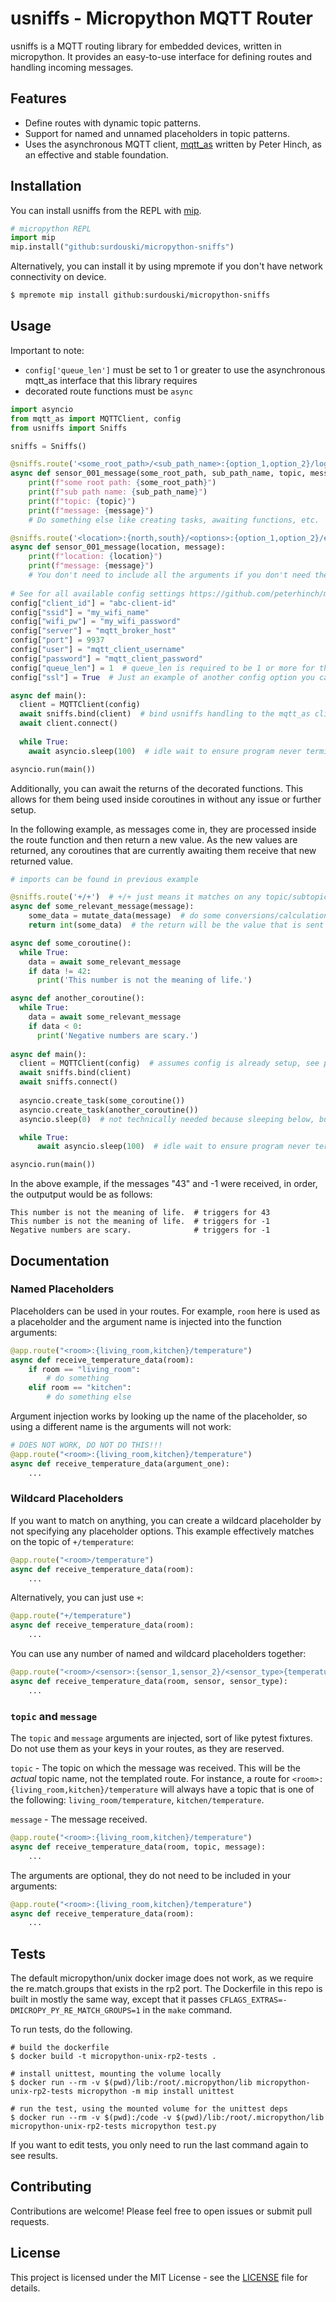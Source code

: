 # usniffs - Micropython MQTT Router

usniffs is a MQTT routing library for embedded devices, written in micropython. It provides an easy-to-use interface
for defining routes and handling incoming messages.

## Features

- Define routes with dynamic topic patterns.
- Support for named and unnamed placeholders in topic patterns.
- Uses the asynchronous MQTT client, [mqtt_as](https://github.com/peterhinch/micropython-mqtt/tree/master) written by
  Peter Hinch, as an effective and stable foundation.

## Installation

You can install usniffs from the REPL with [mip](https://docs.micropython.org/en/latest/reference/packages.html#installing-packages-with-mip).
```python
# micropython REPL
import mip
mip.install("github:surdouski/micropython-sniffs")
```

Alternatively, you can install it by using mpremote if you don't have network connectivity on device.
```bash
$ mpremote mip install github:surdouski/micropython-sniffs
```

## Usage

Important to note:
- `config['queue_len']` must be set to 1 or greater to use the asynchronous mqtt_as interface that this library requires 
- decorated route functions must be `async`

```python
import asyncio
from mqtt_as import MQTTClient, config
from usniffs import Sniffs

sniffs = Sniffs()

@sniffs.route('<some_root_path>/<sub_path_name>:{option_1,option_2}/log')
async def sensor_001_message(some_root_path, sub_path_name, topic, message):
    print(f"some root path: {some_root_path}")
    print(f"sub path name: {sub_path_name}")
    print(f"topic: {topic}")
    print(f"message: {message}")
    # Do something else like creating tasks, awaiting functions, etc.

@sniffs.route('<location>:{north,south}/<options>:{option_1,option_2}/etc')
async def sensor_001_message(location, message):
    print(f"location: {location}")
    print(f"message: {message}")
    # You don't need to include all the arguments if you don't need them, just provide the names of what you need in the arguments. 
    
# See for all available config settings https://github.com/peterhinch/micropython-mqtt/blob/master/mqtt_as/README.md#mqtt-parameters
config["client_id"] = "abc-client-id"
config["ssid"] = "my_wifi_name"
config["wifi_pw"] = "my_wifi_password"
config["server"] = "mqtt_broker_host"
config["port"] = 9937
config["user"] = "mqtt_client_username"
config["password"] = "mqtt_client_password"
config["queue_len"] = 1  # queue_len is required to be 1 or more for this library
config["ssl"] = True  # Just an example of another config option you can use, be sure to read mqtt_as docs for details

async def main():
  client = MQTTClient(config)
  await sniffs.bind(client)  # bind usniffs handling to the mqtt_as client
  await client.connect()
  
  while True:
    await asyncio.sleep(100)  # idle wait to ensure program never terminates

asyncio.run(main())
```

Additionally, you can await the returns of the decorated functions. This allows for them being used inside coroutines in 
without any issue or further setup.

In the following example, as messages come in, they are processed inside the route 
function and then return a new value. As the new values are returned, any coroutines that are currently awaiting them 
receive that new returned value.

```python
# imports can be found in previous example

@sniffs.route('+/+')  # +/+ just means it matches on any topic/subtopic pair, such as 'any/pair' or 'foo/bar'
async def some_relevant_message(message):
    some_data = mutate_data(message)  # do some conversions/calculations, if needed by your program
    return int(some_data)  # the return will be the value that is sent to the await

async def some_coroutine():
  while True:
    data = await some_relevant_message
    if data != 42:
      print('This number is not the meaning of life.')

async def another_coroutine():
  while True:
    data = await some_relevant_message
    if data < 0:
      print('Negative numbers are scary.')
          
async def main():
  client = MQTTClient(config)  # assumes config is already setup, see previous example
  await sniffs.bind(client)
  await sniffs.connect()
  
  asyncio.create_task(some_coroutine())
  asyncio.create_task(another_coroutine())
  asyncio.sleep(0)  # not technically needed because sleeping below, but we allowing the tasks to begin running here

  while True:
      await asyncio.sleep(100)  # idle wait to ensure program never terminates

asyncio.run(main())
```

In the above example, if the messages "43" and -1 were received, in order, the outputput would be
as follows:

```
This number is not the meaning of life.  # triggers for 43
This number is not the meaning of life.  # triggers for -1
Negative numbers are scary.              # triggers for -1
```

## Documentation

### Named Placeholders

Placeholders can be used in your routes. For example, `room` here is used as a placeholder
and the argument name is injected into the function arguments:

```python
@app.route("<room>:{living_room,kitchen}/temperature")
async def receive_temperature_data(room):
    if room == "living_room":
        # do something
    elif room == "kitchen":
        # do something else
```

Argument injection works by looking up the name of the placeholder, so using a different
name is the arguments will not work:

```python
# DOES NOT WORK, DO NOT DO THIS!!!
@app.route("<room>:{living_room,kitchen}/temperature")
async def receive_temperature_data(argument_one):
    ...
```

### Wildcard Placeholders

If you want to match on anything, you can create a wildcard placeholder by not specifying any placeholder options.
This example effectively matches on the topic of `+/temperature`:

```python
@app.route("<room>/temperature")
async def receive_temperature_data(room):
    ...
```

Alternatively, you can just use `+`:

```python
@app.route("+/temperature")
async def receive_temperature_data(room):
    ...
```

You can use any number of named and wildcard placeholders together:

```python
@app.route("<room>/<sensor>:{sensor_1,sensor_2}/<sensor_type>{temperature,humidity}")
async def receive_temperature_data(room, sensor, sensor_type):
    ...
```


### `topic` and `message`

The `topic` and `message` arguments are injected, sort of like pytest fixtures. Do not use
them as your keys in your routes, as they are reserved.

`topic` - The topic on which the message was received. This will be the _actual_ topic name,
not the templated route. For instance, a route for `<room>:{living_room,kitchen}/temperature` will
always have a topic that is one of the following: `living_room/temperature`, `kitchen/temperature`.

`message` - The message received.

```python
@app.route("<room>:{living_room,kitchen}/temperature")
async def receive_temperature_data(room, topic, message):
    ...
```

The arguments are optional, they do not need to be included in your arguments:

```python
@app.route("<room>:{living_room,kitchen}/temperature")
async def receive_temperature_data(room):
    ...
```


## Tests

The default micropython/unix docker image does not work, as we require the re.match.groups that exists in the rp2 port.
The Dockerfile in this repo is built in mostly the same way, except that it passes
`CFLAGS_EXTRAS=-DMICROPY_PY_RE_MATCH_GROUPS=1` in the `make` command.

To run tests, do the following.
```
# build the dockerfile
$ docker build -t micropython-unix-rp2-tests . 

# install unittest, mounting the volume locally
$ docker run --rm -v $(pwd)/lib:/root/.micropython/lib micropython-unix-rp2-tests micropython -m mip install unittest

# run the test, using the mounted volume for the unittest deps
$ docker run --rm -v $(pwd):/code -v $(pwd)/lib:/root/.micropython/lib micropython-unix-rp2-tests micropython test.py
```

If you want to edit tests, you only need to run the last command again to see results.


## Contributing

Contributions are welcome! Please feel free to open issues or submit pull requests.

## License

This project is licensed under the MIT License - see the [LICENSE](LICENSE) file for details.
